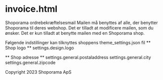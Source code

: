 # invoice.html
Shoporama ordrebekræftelsesmail
Mailen må benyttes af alle, der benytter Shoporama til deres webshop.
Det er tilladt at modificere mailen, som du ønsker. 
Det er kun tilladt at benytte mailen med en Shoporama shop. 

Følgende indstillinger kan tilknyttes shoppens theme_settings.json fil
** Shop logo **
settings.design.logo 

** Shop adresse **
settings.general.postaladdress
settings.general.city
settings.general.zipcode

Copyright 2023 Shoporama ApS
